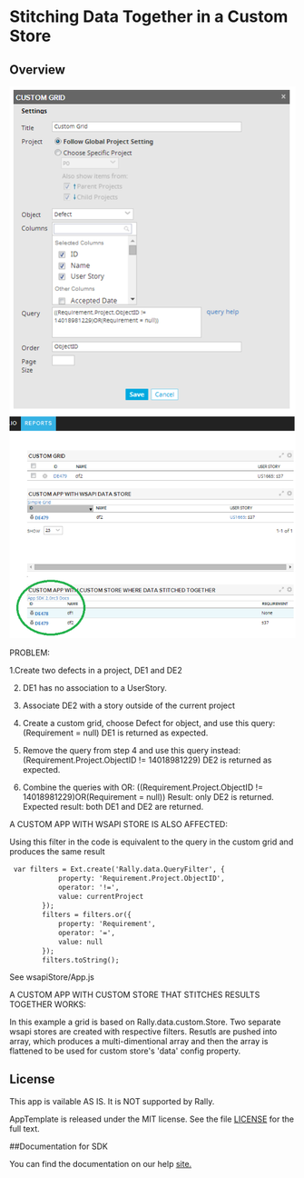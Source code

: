 Stitching Data Together in a Custom Store
=========================

## Overview
![](pic1.png)
![](pic2.png)

PROBLEM:

1.Create two defects in a project, DE1 and DE2

2. DE1 has no association to a UserStory.

3. Associate DE2 with a story outside of the current project

4. Create a custom grid, choose Defect for object, and use this query:
(Requirement = null)
DE1 is returned as expected.

5. Remove the query from step 4 and use this query instead:
(Requirement.Project.ObjectID != 14018981229)
DE2 is returned as expected.

6. Combine the queries with OR:
((Requirement.Project.ObjectID != 14018981229)OR(Requirement = null))
Result: only DE2 is returned.
Expected result: both DE1 and DE2 are returned.

A CUSTOM APP WITH WSAPI STORE IS ALSO AFFECTED:

Using this filter in the code is equivalent to the query in the custom grid  and produces the same result
```
 var filters = Ext.create('Rally.data.QueryFilter', {
            property: 'Requirement.Project.ObjectID',
            operator: '!=',
            value: currentProject
        });
        filters = filters.or({
            property: 'Requirement',
            operator: '=',
            value: null  
        });
        filters.toString();
 ```       
See wsapiStore/App.js

A CUSTOM APP WITH CUSTOM STORE THAT STITCHES RESULTS TOGETHER WORKS:

In this example a grid is based on Rally.data.custom.Store. Two separate wsapi stores are created with respective filters.
Resutls are pushed into array, which produces a multi-dimentional array and then the array is flattened to be used for custom store's 'data' config property.

## License
This app is vailable AS IS. It is NOT supported by Rally.

AppTemplate is released under the MIT license.  See the file [LICENSE](./LICENSE) for the full text.

##Documentation for SDK

You can find the documentation on our help [site.](https://help.rallydev.com/apps/2.0rc3/doc/)
